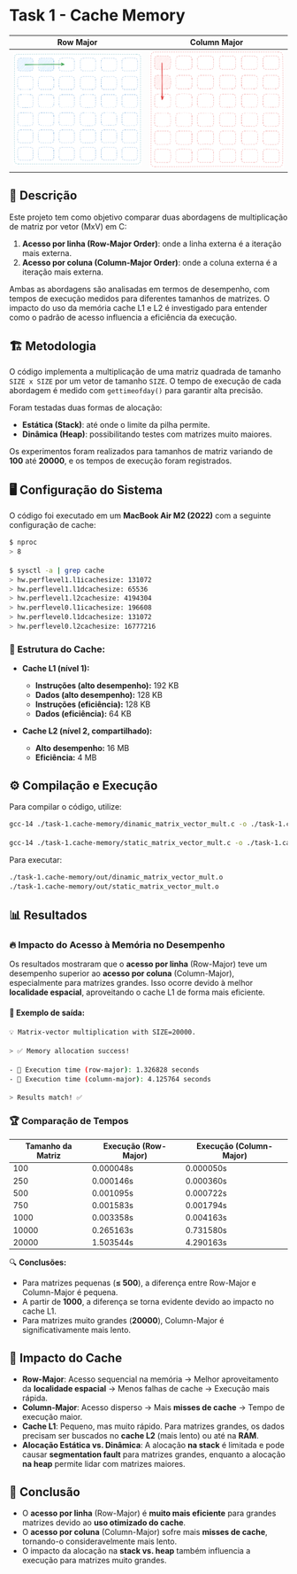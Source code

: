 # Task 1 - Cache Memory

| Row Major | Column Major |
|:-:|:-:|
|![Row Major](./assets/row-major.png)|![Column Major](./assets/column-major.png)| 

## 📌 Descrição

Este projeto tem como objetivo comparar duas abordagens de multiplicação de matriz por vetor (MxV) em C:
1. **Acesso por linha (Row-Major Order)**: onde a linha externa é a iteração mais externa.
2. **Acesso por coluna (Column-Major Order)**: onde a coluna externa é a iteração mais externa.

Ambas as abordagens são analisadas em termos de desempenho, com tempos de execução medidos para diferentes tamanhos de matrizes. O impacto do uso da memória cache L1 e L2 é investigado para entender como o padrão de acesso influencia a eficiência da execução.

## 🏗️ Metodologia

O código implementa a multiplicação de uma matriz quadrada de tamanho `SIZE x SIZE` por um vetor de tamanho `SIZE`. O tempo de execução de cada abordagem é medido com `gettimeofday()` para garantir alta precisão.

Foram testadas duas formas de alocação:
- **Estática (Stack)**: até onde o limite da pilha permite.
- **Dinâmica (Heap)**: possibilitando testes com matrizes muito maiores.

Os experimentos foram realizados para tamanhos de matriz variando de **100** até **20000**, e os tempos de execução foram registrados.

## 🖥️ Configuração do Sistema

O código foi executado em um **MacBook Air M2 (2022)** com a seguinte configuração de cache:

```bash
$ nproc
> 8

$ sysctl -a | grep cache
> hw.perflevel1.l1icachesize: 131072
> hw.perflevel1.l1dcachesize: 65536
> hw.perflevel1.l2cachesize: 4194304
> hw.perflevel0.l1icachesize: 196608
> hw.perflevel0.l1dcachesize: 131072
> hw.perflevel0.l2cachesize: 16777216
```

### 💾 Estrutura do Cache:

- **Cache L1 (nível 1):**  
  - **Instruções (alto desempenho):** 192 KB  
  - **Dados (alto desempenho):** 128 KB  
  - **Instruções (eficiência):** 128 KB  
  - **Dados (eficiência):** 64 KB  

- **Cache L2 (nível 2, compartilhado):**  
  - **Alto desempenho:** 16 MB  
  - **Eficiência:** 4 MB  

## ⚙️ Compilação e Execução

Para compilar o código, utilize:

```bash
gcc-14 ./task-1.cache-memory/dinamic_matrix_vector_mult.c -o ./task-1.cache-memory/out/dinamic_matrix_vector_mult.o

gcc-14 ./task-1.cache-memory/static_matrix_vector_mult.c -o ./task-1.cache-memory/out/static_matrix_vector_mult.o
```

Para executar:

```bash
./task-1.cache-memory/out/dinamic_matrix_vector_mult.o
./task-1.cache-memory/out/static_matrix_vector_mult.o
```

## 📊 Resultados

### 🔥 Impacto do Acesso à Memória no Desempenho

Os resultados mostraram que o **acesso por linha** (Row-Major) teve um desempenho superior ao **acesso por coluna** (Column-Major), especialmente para matrizes grandes. Isso ocorre devido à melhor **localidade espacial**, aproveitando o cache L1 de forma mais eficiente.

#### 📌 Exemplo de saída:
```bash
💡 Matrix-vector multiplication with SIZE=20000.

> ✅ Memory allocation success!

- 🎯 Execution time (row-major): 1.326828 seconds
- 🎯 Execution time (column-major): 4.125764 seconds

> Results match! ✅
```

### 🏆 Comparação de Tempos

| Tamanho da Matriz | Execução (Row-Major) | Execução (Column-Major) |
|-------------------|---------------------|------------------------|
| 100              | 0.000048s           | 0.000050s              |
| 250              | 0.000146s           | 0.000360s              |
| 500              | 0.001095s           | 0.000722s              |
| 750              | 0.001583s           | 0.001794s              |
| 1000             | 0.003358s           | 0.004163s              |
| 10000            | 0.265163s           | 0.731580s              |
| 20000            | 1.503544s           | 4.290163s              |

🔍 **Conclusões:**
- Para matrizes pequenas (**≤ 500**), a diferença entre Row-Major e Column-Major é pequena.
- A partir de **1000**, a diferença se torna evidente devido ao impacto no cache L1.
- Para matrizes muito grandes (**20000**), Column-Major é significativamente mais lento.

## 📌 Impacto do Cache

- **Row-Major**: Acesso sequencial na memória → Melhor aproveitamento da **localidade espacial** → Menos falhas de cache → Execução mais rápida.
- **Column-Major**: Acesso disperso → Mais **misses de cache** → Tempo de execução maior.
- **Cache L1**: Pequeno, mas muito rápido. Para matrizes grandes, os dados precisam ser buscados no **cache L2** (mais lento) ou até na **RAM**.
- **Alocação Estática vs. Dinâmica**: A alocação **na stack** é limitada e pode causar **segmentation fault** para matrizes grandes, enquanto a alocação **na heap** permite lidar com matrizes maiores.

## 📌 Conclusão

- O **acesso por linha** (Row-Major) é **muito mais eficiente** para grandes matrizes devido ao **uso otimizado do cache**.
- O **acesso por coluna** (Column-Major) sofre mais **misses de cache**, tornando-o consideravelmente mais lento.
- O impacto da alocação na **stack vs. heap** também influencia a execução para matrizes muito grandes.